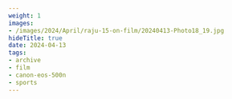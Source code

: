 ```yaml
---
weight: 1
images:
- /images/2024/April/raju-15-on-film/20240413-Photo18_19.jpg
hideTitle: true
date: 2024-04-13
tags:
- archive
- film
- canon-eos-500n
- sports
---
```

